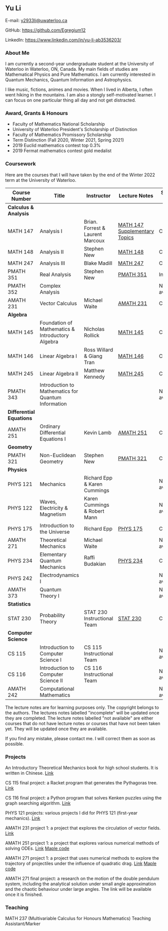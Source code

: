 ## Yu Li

E-mail: y2933li@uwaterloo.ca 

GitHub: https://github.com/Egregium12

LinkedIn: https://www.linkedin.com/in/yu-li-ab3536203/

### About Me ###

I am currently a second-year undergraduate student at the University of Waterloo in Waterloo, ON, Canada. 
My main fields of studies are Mathematical Physics and Pure Mathematics. 
I am currently interested in Quantum Mechanics, Quantum Information and Astrophysics. 

I like music, fictions, animes and movies. When I lived in Alberta, I often went hiking in the mountains. I am also a stongly self-motivated learner. I can focus on one particular thing all day and not get distracted. 

### Award, Grants & Honours ###
* Faculty of Mathematics National Scholarship
* University of Waterloo President's Scholarship of Distinction
* Faculty of Mathematics Promissory Scholarship
* Term Distinction (Fall 2020, Winter 2021, Spring 2021)
* 2019 Euclid mathematics contest top 0.3% 
* 2019 Fermat mathematics contest gold medalist 

### Coursework ###

Here are the courses that I will have taken by the end of the Winter 2022 term at the University of Waterloo.

|Course Number        | Title       | Instructor    |  Lecture Notes                | Status of Notes |
---------------------|--------------|---------------|-------------------------------|------------------|
|**Calculus & Analysis** |
|MATH 147      | Analysis I  | Brian. Forrest & Laurent Marcoux    |  [MATH 147 ](https://github.com/Egregium12/LectureNotes/blob/fd008954df326ee3d2188ceb87eb9250e8191e6f/MATH%20147%20Analysis%201.pdf)   [Supplementary Topics](https://github.com/Egregium12/Lecture-Notes/blob/fd008954df326ee3d2188ceb87eb9250e8191e6f/MATH%20147%20Analysis%201%20Supplementary%20Topics.pdf)|Completed|
|MATH 148 | Analysis II | Stephen New | [MATH 148](https://github.com/Egregium12/Lecture-Notes/blob/fd008954df326ee3d2188ceb87eb9250e8191e6f/MATH%20148%20Analysis%202.pdf)|Completed|
|MATH 247 | Analysis III| Blake Madill| [MATH 247](https://github.com/Egregium12/Lecture-Notes/blob/fd008954df326ee3d2188ceb87eb9250e8191e6f/MATH%20247%20Analysis%203.pdf)|Completed|
|PMATH 351 | Real Analysis | Stephen New | [PMATH 351](https://github.com/Egregium12/Lecture-Notes/blob/fd008954df326ee3d2188ceb87eb9250e8191e6f/PMATH%20351%20Real%20Analysis.pdf)| Incomplete| 
|PMATH 352 | Complex Analysis|           |                                            | Not available|
|AMATH 231 | Vector Calculus | Michael Waite | [AMATH 231](https://github.com/Egregium12/Lecture-Notes/blob/fd008954df326ee3d2188ceb87eb9250e8191e6f/AMATH%20231%20Vector%20Calculus%20and%20Fourier%20Analysis.pdf)|Completed|
|**Algebra** |
|MATH 145 | Foundation of Mathematics & Introductory Algebra | Nicholas Rollick | [MATH 145](https://github.com/Egregium12/Lecture-Notes/blob/fd008954df326ee3d2188ceb87eb9250e8191e6f/MATH%20145%20Foundations%20of%20Mathematics%20and%20Introductory%20Algebra.pdf)|Completed|
|MATH 146 | Linear Algebra I |  Ross Willard & Giang Tran | [MATH 146](https://github.com/Egregium12/Lecture-Notes/blob/fd008954df326ee3d2188ceb87eb9250e8191e6f/MATH%20146%20Linear%20Algebra%201.pdf)|Completed|
|MATH 245 | Linear Algebra II | Matthew Kennedy | [MATH 245](https://github.com/Egregium12/Lecture-Notes/blob/fd008954df326ee3d2188ceb87eb9250e8191e6f/MATH%20245%20Linear%20Algebra%202.pdf)|Completed|
|PMATH 343| Introduction to Mathematics for Quantum Information|        |                 | Not available|
|**Differential Equations**| 
|AMATH 251| Ordinary Differential Equations I| Kevin Lamb | [AMATH 251](https://github.com/Egregium12/Lecture-Notes/blob/fd008954df326ee3d2188ceb87eb9250e8191e6f/AMATH%20251%20Ordinary%20Differential%20Equations%201.pdf)|Completed|
|**Geometry**|
|PMATH 321| Non-Euclidean Geometry| Stephen New| [PMATH 321](https://github.com/Egregium12/Lecture-Notes/blob/fd008954df326ee3d2188ceb87eb9250e8191e6f/PMATH%20321%20Non-Euclidean%20Geometry.pdf)|Completed|
|**Physics**|
|PHYS 121| Mechanics | Richard Epp & Karen Cummings |                                          |Not available|
|PHYS 122| Waves, Electricity & Magnetism | Karen Cummings & Robert Mann |                     |Not available|
|PHYS 175| Introduction to the Universe|  Richard Epp | [PHYS 175](https://github.com/Egregium12/Lecture-Notes/blob/fd008954df326ee3d2188ceb87eb9250e8191e6f/PHYS%20175%20Introduction%20to%20the%20Universe.pdf)|Completed|
|AMATH 271| Theoretical Mechanics | Michael Waite |                                                     |Not available| 
|PHYS 234| Elementary Quantum Mechanics | Raffi Budakian | [PHYS 234](https://github.com/Egregium12/Lecture-Notes/blob/fd008954df326ee3d2188ceb87eb9250e8191e6f/PHYS%20234%20Elementary%20Quantum%20Mechanics.pdf) | Completed|                
|PHYS 242| Electrodynamics I |                            |                                            |Not available| 
|AMATH 373| Quantum Theory I |                            |                                            |Not available|
|**Statistics**|
|STAT 230| Probability Theory | STAT 230 Instructional Team | [STAT 230](https://github.com/Egregium12/Lecture-Notes/blob/fd008954df326ee3d2188ceb87eb9250e8191e6f/STAT%20230%20Probability.pdf)|Completed|
|**Computer Science**|
|CS 115| Introduction to Computer Science I | CS 115 Instructional Team |                             | Not available| 
|CS 116| Introduction to Computer Science II | CS 116 Instructional Team |                             | Not available| 
|AMATH 242| Computational Mathematics|                                    |                            | Not available|

The lecture notes are for learning purposes only. The copyright belongs to the authors. The lectures notes labelled "incomplete"
will be updated once they are completed. The lecture notes labelled "not available" are either courses that do not have lecture notes or 
courses that have not been taken yet. They will be updated once they are available. 

If you find any mistake, please contact me. I will correct them as soon as possible. 

### Projects ###
An Introductory Theoretical Mechanics book for high school students. It is written in Chinese. [Link](https://github.com/Egregium12/Theoretical-Mechanics-for-high-schooler/blob/f4c114d3628f4d3618ce49066f2f5037c48ff94d/%E6%88%91%E5%9C%A8%E9%AB%98%E4%B8%AD%E5%AD%A6%E7%9A%84%E5%8A%9B%E5%AD%A6%E6%9E%9C%E7%84%B6%E6%9C%89%E9%97%AE%E9%A2%98_Ver_1.pdf)

CS 115 final project: a Racket program that generates the Pythagoras tree. [Link](https://github.com/Egregium12/course-projects/blob/ccded4f309132f1090377d42b2fe5fdf12b62f27/Pythagoras%20tree.rkt)

CS 116 final project: a Python program that solves Kenken puzzles using the graph searching algorithm. [Link](https://github.com/Egregium12/course-projects/blob/ccded4f309132f1090377d42b2fe5fdf12b62f27/Kenken_solver.py)

PHYS 121 projects: various projects I did for PHYS 121 (first-year mechanics). [Link](https://github.com/Egregium12/course-projects/tree/main/PHYS%20121%20Projects)

AMATH 231 project 1: a project that explores the circulation of vector fields. [Link](https://github.com/Egregium12/course-projects/blob/ccded4f309132f1090377d42b2fe5fdf12b62f27/AMATH%20231%20projects/AMATH231MiniProject1.pdf)

AMATH 251 project 1: a project that explores various numerical methods of solving ODEs. [Link](https://github.com/Egregium12/course-projects/blob/ccded4f309132f1090377d42b2fe5fdf12b62f27/AMATH%20251%20Projects/AMATH251Project1.pdf) [Maple code](https://github.com/Egregium12/course-projects/blob/ccded4f309132f1090377d42b2fe5fdf12b62f27/AMATH%20251%20Projects/project1.mw)

AMATH 271 project 1: a project that uses numerical methods to explore the trajectory of projectiles under the influence of quadratic drag. [Link](https://github.com/Egregium12/course-projects/blob/ccded4f309132f1090377d42b2fe5fdf12b62f27/AMATH%20271%20projects/AMATH271Miniproject1.pdf) [Maple code](https://github.com/Egregium12/course-projects/blob/ccded4f309132f1090377d42b2fe5fdf12b62f27/AMATH%20271%20projects/AMATH271Miniproject1.mw)

AMATH 271 final project: a research on the motion of the double pendulum system, including the analytical solution under small angle approximation and the chaotic behaviour under large angles. The link will be available once it is finished. 

### Teaching ###
MATH 237 (Multivariable Calculus for Honours Mathematics) Teaching Assistant/Marker
